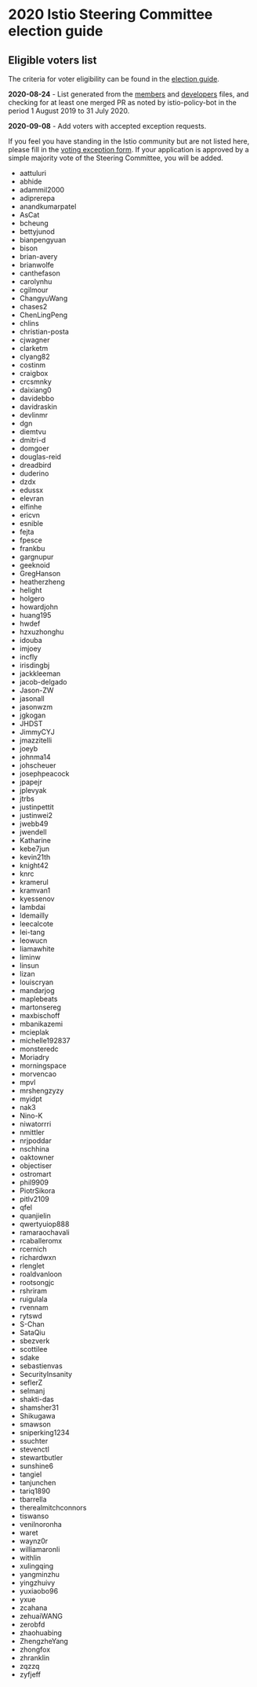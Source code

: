 # 2020 Istio Steering Committee election guide

## Eligible voters list

The criteria for voter eligibility can be found in the [election guide](README.md).

**2020-08-24** - List generated from the [members](/org/members.yaml) and [developers](/org/developers.yaml) files, and checking for at least one merged PR as noted by istio-policy-bot in the period 1 August 2019 to 31 July 2020.

**2020-09-08** - Add voters with accepted exception requests.

If you feel you have standing in the Istio community but are not listed here, please fill in the [voting exception form](https://forms.gle/jeZd9Qs9smabXod67). If your application is approved by a simple majority vote of the Steering Committee, you will be added.

- aattuluri
- abhide
- adammil2000
- adiprerepa
- anandkumarpatel
- AsCat
- bcheung
- bettyjunod
- bianpengyuan
- bison
- brian-avery
- brianwolfe
- canthefason
- carolynhu
- cgilmour
- ChangyuWang
- chases2
- ChenLingPeng
- chlins
- christian-posta
- cjwagner
- clarketm
- clyang82
- costinm
- craigbox
- crcsmnky
- daixiang0
- davidebbo
- davidraskin
- devlinmr
- dgn
- diemtvu
- dmitri-d
- domgoer
- douglas-reid
- dreadbird
- duderino
- dzdx
- edussx
- elevran
- elfinhe
- ericvn
- esnible
- fejta
- fpesce
- frankbu
- gargnupur
- geeknoid
- GregHanson
- heatherzheng
- helight
- holgero
- howardjohn
- huang195
- hwdef
- hzxuzhonghu
- idouba
- imjoey
- incfly
- irisdingbj
- jackkleeman
- jacob-delgado
- Jason-ZW
- jasonall
- jasonwzm
- jgkogan
- JHDST
- JimmyCYJ
- jmazzitelli
- joeyb
- johnma14
- johscheuer
- josephpeacock
- jpapejr
- jplevyak
- jtrbs
- justinpettit
- justinwei2
- jwebb49
- jwendell
- Katharine
- kebe7jun
- kevin21th
- knight42
- knrc
- kramerul
- kramvan1
- kyessenov
- lambdai
- ldemailly
- leecalcote
- lei-tang
- leowucn
- liamawhite
- liminw
- linsun
- lizan
- louiscryan
- mandarjog
- maplebeats
- martonsereg
- maxbischoff
- mbanikazemi
- mcieplak
- michelle192837
- monsteredc
- Moriadry
- morningspace
- morvencao
- mpvl
- mrshengzyzy
- myidpt
- nak3
- Nino-K
- niwatorrri
- nmittler
- nrjpoddar
- nschhina
- oaktowner
- objectiser
- ostromart
- phil9909
- PiotrSikora
- pitlv2109
- qfel
- quanjielin
- qwertyuiop888
- ramaraochavali
- rcaballeromx
- rcernich
- richardwxn
- rlenglet
- roaldvanloon
- rootsongjc
- rshriram
- ruigulala
- rvennam
- rytswd
- S-Chan
- SataQiu
- sbezverk
- scottilee
- sdake
- sebastienvas
- SecurityInsanity
- seflerZ
- selmanj
- shakti-das
- shamsher31
- Shikugawa
- smawson
- sniperking1234
- ssuchter
- stevenctl
- stewartbutler
- sunshine6
- tangiel
- tanjunchen
- tariq1890
- tbarrella
- therealmitchconnors
- tiswanso
- venilnoronha
- waret
- waynz0r
- williamaronli
- withlin
- xulingqing
- yangminzhu
- yingzhuivy
- yuxiaobo96
- yxue
- zcahana
- zehuaiWANG
- zerobfd
- zhaohuabing
- ZhengzheYang
- zhongfox
- zhranklin
- zqzzq
- zyfjeff

